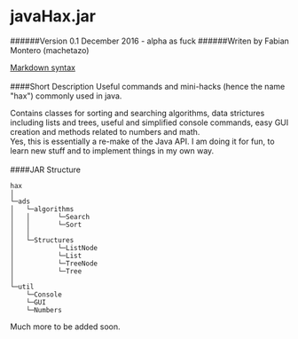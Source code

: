 # javaHax.jar
######Version 0.1 December 2016 - alpha as fuck
######Writen by Fabian Montero (machetazo)

[Markdown syntax](https://github.com/adam-p/markdown-here/wiki/Markdown-Cheatsheet)
<br/></br>
####Short Description
Useful commands and mini-hacks (hence the name "hax") commonly used in java.

Contains classes for sorting and searching algorithms, data strictures including lists and trees, useful and simplified console commands, easy GUI creation and methods related to numbers and math.  
Yes, this is essentially a re-make of the Java API. I am doing it for fun, to learn new stuff and to implement things in my own way. 
<br/></br>
####JAR Structure
```
hax   
│
└─ads
│   └─algorithms
│   │       └─Search
│   │       └─Sort
│   │
│   └─Structures
│           └─ListNode
│           └─List
│           └─TreeNode
│           └─Tree
│   
└─util
    └─Console
    └─GUI
    └─Numbers
```
Much more to be added soon.





